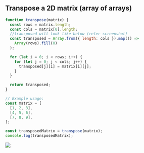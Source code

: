 ## Transpose a 2D matrix (array of arrays)

```js
function transpose(matrix) {
  const rows = matrix.length;
  const cols = matrix[0].length;
  //transposed will look like below (refer screenshot)
  const transposed = Array.from({ length: cols }).map(() =>
    Array(rows).fill(0)
  );

  for (let i = 0; i < rows; i++) {
    for (let j = 0; j < cols; j++) {
      transposed[j][i] = matrix[i][j];
    }
  }

  return transposed;
}

// Example usage:
const matrix = [
  [1, 2, 3],
  [4, 5, 6],
  [7, 8, 9],
];

const transposedMatrix = transpose(matrix);
console.log(transposedMatrix);
```
<img src="./imagesUsed/Transpose-matrix.png">
